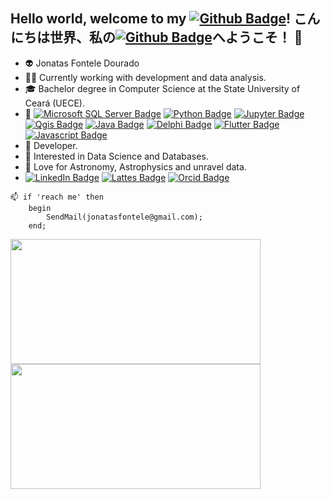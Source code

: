 ## Hello world, welcome to my [![Github Badge](https://img.shields.io/badge/-Github-000?style=flat&logo=Github&logoColor=white&link=https://github.com/JonatasFontele)](https://github.com/JonatasFontele)! こんにちは世界、私の[![Github Badge](https://img.shields.io/badge/-ギットハブ-000?style=flat&logo=Github&logoColor=white&link=https://github.com/JonatasFontele)](https://github.com/JonatasFontele)へようこそ！ 👋

- 👽 Jonatas Fontele Dourado
- 👩‍💻 Currently working with development and data analysis.
- 🎓 Bachelor degree in Computer Science at the State University of Ceará (UECE).
- 🚀 [![Microsoft SQL Server Badge](https://img.shields.io/badge/SQLServer-CC2927?style=flat&logo=Microsoft-SQL-Server&logoColor=white&link=https://www.microsoft.com/en-us/sql-server/sql-server-downloads)](https://www.microsoft.com/en-us/sql-server/sql-server-downloads) 
[![Python Badge](https://img.shields.io/badge/Python-3776AB?style=flat&logo=python&logoColor=white&link=https://www.python.org/)](https://www.python.org/) 
[![Jupyter Badge](https://img.shields.io/badge/Jupyter-F37626?style=flat&logo=Jupyter&logoColor=white&link=https://jupyter.org/)](https://jupyter.org/) 
[![Qgis Badge](https://img.shields.io/badge/Qgis-589632?style=flat&logo=Qgis&logoColor=white&link=https://qgis.org/)](https://qgis.org/) 
[![Java Badge](https://img.shields.io/badge/Java-ED8B00?style=flat&logo=java&logoColor=white&link=https://www.java.com/)](https://www.java.com/) 
[![Delphi Badge](https://img.shields.io/badge/Delphi-EE1F35?style=flat&logo=Delphi&logoColor=white&link=https://www.embarcadero.com/br/products/delphi/starter)](https://www.embarcadero.com/br/products/delphi/starter) 
[![Flutter Badge](https://img.shields.io/badge/Flutter-02569B?style=flat&logo=flutter&logoColor=white&link=https://flutter.dev/)](https://flutter.dev/) 
[![Javascript Badge](https://img.shields.io/badge/Javascript-F7DF1E?style=flat&logo=javascript&logoColor=black&link=https://www.javascript.com/)](https://www.javascript.com/)
- 💼 Developer.
- 🧐 Interested in Data Science and Databases.
- 🔭 Love for Astronomy, Astrophysics and unravel data.
- [![LinkedIn Badge](https://img.shields.io/badge/LinkedIn-0A66C2?style=plastic&logo=LinkedIn&logoColor=white&link=https://www.linkedin.com/in/jonatas-fontele/)](https://www.linkedin.com/in/jonatas-fontele/)
[![Lattes Badge](https://img.shields.io/badge/Lattes-353E58?style=plastic&logo=ORCID&logoColor=white&link=http://lattes.cnpq.br/7659722605685633)](http://lattes.cnpq.br/7659722605685633)
[![Orcid Badge](https://img.shields.io/badge/Orcid-A6CE39?style=plastic&logo=ORCID&logoColor=white&link=https://orcid.org/0000-0001-6220-3741)](https://orcid.org/0000-0001-6220-3741)

```
📫 if 'reach me' then
    begin
        SendMail(jonatasfontele@gmail.com);
    end;
```

<p align="center">
    <a href="https://github.com/JonatasFontele?tab=repositories">
      <img align="left" src="https://github-readme-stats.vercel.app/api/top-langs/?username=JonatasFontele&layout=compact" width="400" height="200"/>
    </a>
    <a href="https://github.com/JonatasFontele?tab=repositories">
      <img align="left" src="https://github-readme-stats.vercel.app/api?username=JonatasFontele&,issues&show_icons=true" width="400" height="200"/>
    </a>
</p>

